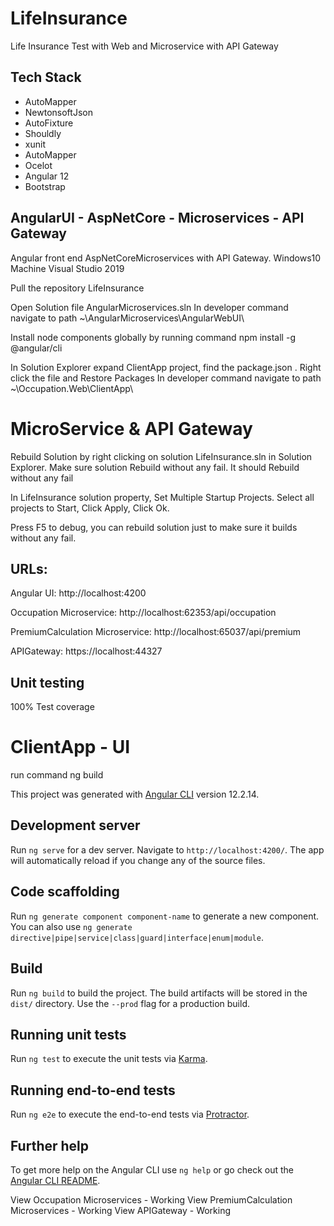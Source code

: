 # LifeInsurance
Life Insurance Test with Web and Microservice with API Gateway

## Tech Stack
* AutoMapper 
* NewtonsoftJson
* AutoFixture
* Shouldly
* xunit
* AutoMapper
* Ocelot
* Angular 12
* Bootstrap

## AngularUI - AspNetCore - Microservices - API Gateway

Angular front end AspNetCoreMicroservices with API Gateway.
Windows10 Machine
Visual Studio 2019  

Pull the repository LifeInsurance

Open Solution file AngularMicroservices.sln
In developer command navigate to path ~\AngularMicroservices\AngularWebUI\

Install node components globally by running command npm install -g @angular/cli

In Solution Explorer expand ClientApp project, find the package.json . Right click the file and Restore Packages
In developer command navigate to path ~\Occupation.Web\ClientApp\

# MicroService & API Gateway 

Rebuild Solution by right clicking on solution LifeInsurance.sln in Solution Explorer. Make sure solution Rebuild without any fail. It should Rebuild without any fail

In LifeInsurance solution property, Set Multiple Startup Projects. Select all projects to Start, Click Apply, Click Ok.

Press F5 to debug, you can rebuild solution just to make sure it builds without any fail.

## URLs:
Angular UI:
http://localhost:4200

Occupation Microservice:
http://localhost:62353/api/occupation

PremiumCalculation Microservice:
http://localhost:65037/api/premium

APIGateway:
https://localhost:44327 

## Unit testing
100% Test coverage

# ClientApp - UI
run command ng build 

This project was generated with [Angular CLI](https://github.com/angular/angular-cli) version 12.2.14.

## Development server

Run `ng serve` for a dev server. Navigate to `http://localhost:4200/`. The app will automatically reload if you change any of the source files.

## Code scaffolding

Run `ng generate component component-name` to generate a new component. You can also use `ng generate directive|pipe|service|class|guard|interface|enum|module`.

## Build

Run `ng build` to build the project. The build artifacts will be stored in the `dist/` directory. Use the `--prod` flag for a production build.

## Running unit tests

Run `ng test` to execute the unit tests via [Karma](https://karma-runner.github.io).

## Running end-to-end tests

Run `ng e2e` to execute the end-to-end tests via [Protractor](http://www.protractortest.org/).

## Further help

To get more help on the Angular CLI use `ng help` or go check out the [Angular CLI README](https://github.com/angular/angular-cli/blob/master/README.md).



View Occupation Microservices - Working
View PremiumCalculation Microservices - Working
View APIGateway -  Working  
